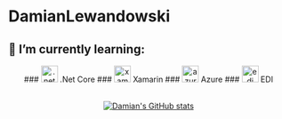 # DamianLewandowski

## 🌱 I’m currently learning:
<div align="center">
### <img  src="https://upload.wikimedia.org/wikipedia/commons/e/ee/.NET_Core_Logo.svg" alt=".net" height="30"/> .Net Core
### <img  src="https://docs.microsoft.com/pl-pl/media/logos/logo_xamarin.svg" alt="xamarin" height="30"/> Xamarin
### <img  src="https://azure.microsoft.com/svghandler/virtual-machines-sharepoint/?width=600&height=315" alt="azure" height="30"/> Azure
### <img  src="https://www.b2brouter.net/uk/wp-content/uploads/sites/4/2018/09/que-es-edi.jpg" alt="edi" height="30"/> EDI
<div/>
<br/>

[![Damian's GitHub stats](https://github-readme-stats.vercel.app/api?username=gingerninjaa&theme=synthwave&show_icons=true)](https://github.com/anuraghazra/github-readme-stats)
